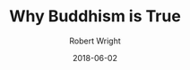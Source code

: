 ---
title: Why Buddhism is True
book: why-buddhism
author: Robert Wright
kindle: false
date: 2018-06-02
tags: posts
bookshop_id: 9781439195468
---